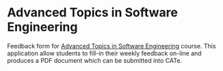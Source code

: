 Advanced Topics in Software Engineering
=======================================

Feedback form for [Advanced Topics in Software Engineering](http://www.doc.ic.ac.uk/teaching/coursedetails/475) course. This application allow students to fill-in their weekly feedback on-line and produces a PDF document which can be submitted into CATe.
